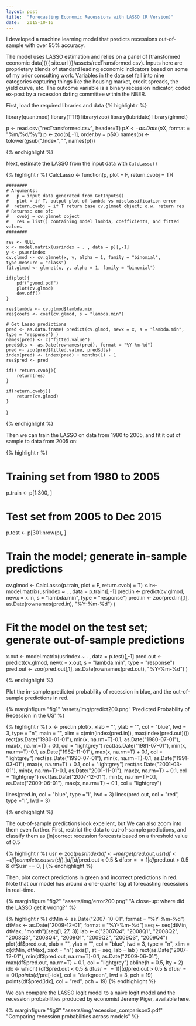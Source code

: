 ```yaml
---
layout: post
title:  "Forecasting Economic Recessions with LASSO (R Version)"
date:   2015-10-16 
---
```


I developed a machine learning model that predicts recessions out-of-sample with over 95% accuracy. 

The model uses LASSO estimation and relies on a panel of [transformed economic data]({{ site.url }}/assets/recTransformed.csv). Inputs here are proprietary blends of standard leading economic indicators based on some of my prior consulting work. Variables in the data set fall into nine categories capturing things like the housing market, credit spreads, the yield curve, etc. The outcome variable is a binary recession indicator, coded ex-post by a recession dating committee within the NBER. 

First, load the required libraries and data
{% highlight r %}

library(quantmod)
library(TTR)
library(zoo)
library(lubridate)
library(glmnet)

p <- read.csv("recTransformed.csv", header=T)
p$X <- as.Date(p$X, format = "%m/%d/%y")
p <- zoo(p[,-1], order.by = p$X)
names(p) <- tolower(gsub(".Index", "", names(p)))

{% endhighlight %}

<!--more-->

Next, estimate the LASSO from the input data with `CalcLasso()`

{% highlight r %}
CalcLasso <- function(p, plot = F, return.cvobj = T){

	########
	# Arguments:
	#   p = input data generated from GetInputs()
	#   plot = if T, output plot of lambda vs misclassification error
	#  return.cvobj = if T return base cv.glmnet object; o.w. return res
	# Returns: one of:
	#   cvobj = cv.glmnet object
	#   res = list() containing model lambda, coefficients, and fitted values
	########

	res <- NULL
	x <- model.matrix(usrindex ~ . , data = p)[,-1]
	y <- p$usrindex
	cv.glmod <- cv.glmnet(x, y, alpha = 1, family = "binomial", type.measure = "class")
	fit.glmod <- glmnet(x, y, alpha = 1, family = "binomial")

	if(plot){
		pdf("gvmod.pdf")
		plot(cv.glmod)
		dev.off()
	}

	res$lambda <- cv.glmod$lambda.min
	res$coefs <- coef(cv.glmod, s = "lambda.min")

	# Get Lasso predictions
	pred <- as.data.frame( predict(cv.glmod, newx = x, s = "lambda.min", type = "response") )
	names(pred) <- c("fitted.value")
	pred$dts <- as.Date(rownames(pred), format = "%Y-%m-%d")
	pred <- zoo(pred$fitted.value, pred$dts)
	index(pred) <- index(pred) + months(1) - 1
	res$pred <- pred

	if(! return.cvobj){
		return(res)
	}

	if(return.cvobj){
		return(cv.glmod)
	}

}

{% endhighlight %}

Then we can train the LASSO on data from 1980 to 2005, and fit it out of sample to data from 2005 on:

{% highlight r %}


# Training set from 1980 to 2005
p.train <- p[1:300, ]

# Test set from 2005 to Dec 2015
p.test <- p[301:nrow(p), ]

# Train the model; generate in-sample predictions
cv.glmod <- CalcLasso(p.train, plot = F, return.cvobj = T)
x.in<- model.matrix(usrindex ~ . , data = p.train)[,-1]
pred.in <- predict(cv.glmod, newx = x.in, s = "lambda.min", type = "response")
pred.in <- zoo(pred.in[,1], as.Date(rownames(pred.in), "%Y-%m-%d") )

# Fit the model on the test set; generate out-of-sample predictions
x.out <- model.matrix(usrindex ~ . , data = p.test)[,-1]
pred.out <- predict(cv.glmod, newx = x.out, s = "lambda.min", type = "response")
pred.out <- zoo(pred.out[,1], as.Date(rownames(pred.out), "%Y-%m-%d") )

{% endhighlight %}

Plot the in-sample predicted probability of recession in blue, and the out-of-sample predictions in red.

 {% marginfigure "fig1"  'assets/img/predict200.png' 'Predicted Probability of Recession in the US' %} 

{% highlight r %}
x <- pred.in
plot(x, xlab = "", ylab = "", col = "blue", lwd = 3, type = "n",
    main = "", xlim = c(min(index(pred.in)), max(index(pred.out))))
  rect(as.Date("1980-01-01"), min(x, na.rm=T)-0.1,
    as.Date("1980-07-01"), max(x, na.rm=T) + 0.1, col = "lightgrey")
  rect(as.Date("1981-07-01"), min(x, na.rm=T)-0.1,
    as.Date("1982-11-01"), max(x, na.rm=T) + 0.1, col = "lightgrey")
  rect(as.Date("1990-07-01"), min(x, na.rm=T)-0.1,
    as.Date("1991-03-01"), max(x, na.rm=T) + 0.1, col = "lightgrey")
  rect(as.Date("2001-03-01"), min(x, na.rm=T)-0.1,
    as.Date("2001-11-01"), max(x, na.rm=T) + 0.1, col = "lightgrey")
  rect(as.Date("2007-12-01"), min(x, na.rm=T)-0.1,
    as.Date("2009-06-01"), max(x, na.rm=T) + 0.1, col = "lightgrey")

  lines(pred.in, col = "blue", type ="l", lwd = 3)
  lines(pred.out, col = "red", type ="l", lwd = 3)

{% endhighlight %}

The out-of-sample predictions look excellent, but We can also zoom into them even further. First, restrict the data to out-of-sample predictions, and classify them as (in)correct recession forecasts based on a threshold value of 0.5

{% highlight r %}
usr <- zoo(p$usrindex)
df <- merge(pred.out, usr)
df <- df[complete.cases(df), ]
df[df$pred.out < 0.5 & df$usr == 1 | df$pred.out > 0.5 & df$usr == 0, ]
{% endhighlight %}

Then, plot correct predictions in green and incorrect predictions in red. Note that our model has around a one-quarter lag at forecasting recessions in real-time.

{% marginfigure "fig2" "assets/img/error200.png" "A close-up: where did the LASSO get it wrong?" %}


{% highlight r %}
dtMin <- as.Date("2007-10-01", format = "%Y-%m-%d")
dtMax <- as.Date("2009-12-01", format = "%Y-%m-%d")
seq <- seq(dtMin, dtMax, "month")[seq(1, 27, 3)]
lab <- c("2007Q4", "2008Q1", "2008Q2", "2008Q3", "2008Q4", "2009Q1", "2009Q2", "2009Q3", "2009Q4")
plot(df$pred.out, xlab = "", ylab = "", col = "blue", lwd = 3, type = "n",
      xlim = c(dtMin, dtMax), xaxt = "n")
      axis(1, at = seq, lab = lab )
rect(as.Date("2007-12-01"), min(df$pred.out, na.rm=T)-0.1,
    as.Date("2009-06-01"), max(df$pred.out, na.rm=T) + 0.1, col = "lightgrey")
abline(h  = 0.5, lty = 2)
idx <- which( (df$pred.out < 0.5 & df$usr == 1) | (df$pred.out > 0.5 & df$usr == 0) )
points(df$pre[-idx], col = "darkgreen", lwd = 3, pch = 19)
points(df$pred[idx], col = "red", pch = 19)
{% endhighlight %}

We can compare the LASSO logit model to a naive logit model and the recession probabilities produced by economist Jeremy Piger, available here. 

{% marginfigure "fig3" "assets/img/recession_comparison3.pdf" "Comparing recession probabilities across models" %}

